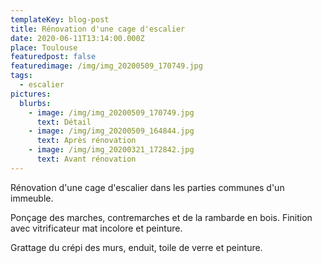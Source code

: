 ```yaml
---
templateKey: blog-post
title: Rénovation d'une cage d'escalier
date: 2020-06-11T13:14:00.000Z
place: Toulouse
featuredpost: false
featuredimage: /img/img_20200509_170749.jpg
tags:
  - escalier
pictures:
  blurbs:
    - image: /img/img_20200509_170749.jpg
      text: Détail
    - image: /img/img_20200509_164844.jpg
      text: Après rénovation
    - image: /img/img_20200321_172842.jpg
      text: Avant rénovation
---
```

Rénovation d'une cage d'escalier dans les parties communes d'un immeuble.

Ponçage des marches, contremarches et de la rambarde en bois. Finition avec vitrificateur mat incolore et peinture.

Grattage du crépi des murs, enduit, toile de verre et peinture.